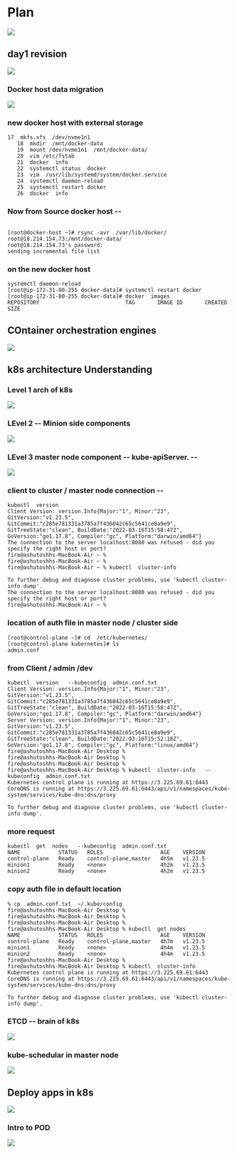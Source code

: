 # Plan 

<img src="plan.png">

## day1 revision 

<img src="rev.png">

### Docker host data migration 

<img src="migration.png">

### new docker host with external storage 

```
17  mkfs.xfs  /dev/nvme1n1 
   18  mkdir  /mnt/docker-data
   19  mount /dev/nvme1n1  /mnt/docker-data/
   20  vim /etc/fstab 
   21  docker  info 
   22  systemctl status  docker  
   23  vim  /usr/lib/systemd/system/docker.service
   24  systemctl daemon-reload 
   25  systemctl restart docker
   26  docker  info 

```

### Now from Source docker host --

```
 
[root@docker-host ~]# rsync -avr  /var/lib/docker/  root@18.214.154.73:/mnt/docker-data/  
root@18.214.154.73's password: 
sending incremental file list
```
### on the new docker host 

```
systemctl daemon-reload 
[root@ip-172-31-80-255 docker-data]# systemctl restart docker 
[root@ip-172-31-80-255 docker-data]# docker  images
REPOSITORY                           TAG       IMAGE ID       CREATED         SIZE

```

## COntainer orchestration engines 

<img src="orch.png">

## k8s architecture Understanding 

### Level 1 arch of k8s 

<img src="k8s1.png">

### LEvel 2 -- Minion side components 

<img src="minion.png">

### LEvel 3  master node component -- kube-apiServer. --

<img src="apis.png">

### client to cluster / master node connection --

```
kubectl  version 
Client Version: version.Info{Major:"1", Minor:"23", GitVersion:"v1.23.5", GitCommit:"c285e781331a3785a7f436042c65c5641ce8a9e9", GitTreeState:"clean", BuildDate:"2022-03-16T15:58:47Z", GoVersion:"go1.17.8", Compiler:"gc", Platform:"darwin/amd64"}
The connection to the server localhost:8080 was refused - did you specify the right host or port?
fire@ashutoshhs-MacBook-Air ~ % 
fire@ashutoshhs-MacBook-Air ~ % 
fire@ashutoshhs-MacBook-Air ~ % kubectl  cluster-info 

To further debug and diagnose cluster problems, use 'kubectl cluster-info dump'.
The connection to the server localhost:8080 was refused - did you specify the right host or port?
fire@ashutoshhs-MacBook-Air ~ % 

```
### location of auth file in master node / cluster side 

```
[root@control-plane ~]# cd  /etc/kubernetes/
[root@control-plane kubernetes]# ls
admin.conf
```

### from Client / admin /dev 

```
kubectl  version   --kubeconfig  admin.conf.txt 
Client Version: version.Info{Major:"1", Minor:"23", GitVersion:"v1.23.5", GitCommit:"c285e781331a3785a7f436042c65c5641ce8a9e9", GitTreeState:"clean", BuildDate:"2022-03-16T15:58:47Z", GoVersion:"go1.17.8", Compiler:"gc", Platform:"darwin/amd64"}
Server Version: version.Info{Major:"1", Minor:"23", GitVersion:"v1.23.5", GitCommit:"c285e781331a3785a7f436042c65c5641ce8a9e9", GitTreeState:"clean", BuildDate:"2022-03-16T15:52:18Z", GoVersion:"go1.17.8", Compiler:"gc", Platform:"linux/amd64"}
fire@ashutoshhs-MacBook-Air Desktop % 
fire@ashutoshhs-MacBook-Air Desktop % 
fire@ashutoshhs-MacBook-Air Desktop % 
fire@ashutoshhs-MacBook-Air Desktop % kubectl  cluster-info   --kubeconfig  admin.conf.txt 
Kubernetes control plane is running at https://3.225.69.61:6443
CoreDNS is running at https://3.225.69.61:6443/api/v1/namespaces/kube-system/services/kube-dns:dns/proxy

To further debug and diagnose cluster problems, use 'kubectl cluster-info dump'.

```

### more request 

```
kubectl  get  nodes   --kubeconfig  admin.conf.txt 
NAME            STATUS   ROLES                  AGE    VERSION
control-plane   Ready    control-plane,master   4h5m   v1.23.5
minion1         Ready    <none>                 4h2m   v1.23.5
minion2         Ready    <none>                 4h2m   v1.23.5
```

### copy auth file in default location 

```
% cp  admin.conf.txt  ~/.kube/config 
fire@ashutoshhs-MacBook-Air Desktop % 
fire@ashutoshhs-MacBook-Air Desktop % 
fire@ashutoshhs-MacBook-Air Desktop % 
fire@ashutoshhs-MacBook-Air Desktop % kubectl  get nodes
NAME            STATUS   ROLES                  AGE    VERSION
control-plane   Ready    control-plane,master   4h7m   v1.23.5
minion1         Ready    <none>                 4h4m   v1.23.5
minion2         Ready    <none>                 4h4m   v1.23.5
fire@ashutoshhs-MacBook-Air Desktop % 
fire@ashutoshhs-MacBook-Air Desktop % kubectl  cluster-info                                
Kubernetes control plane is running at https://3.225.69.61:6443
CoreDNS is running at https://3.225.69.61:6443/api/v1/namespaces/kube-system/services/kube-dns:dns/proxy

To further debug and diagnose cluster problems, use 'kubectl cluster-info dump'.
```


### ETCD -- brain of k8s 

<img src="etcd.png">

### kube-schedular in master node 

<img src="sch.png">

## Deploy apps in k8s 

<img src="dep.png">

### Intro to POD 

<img src="pod.png">



